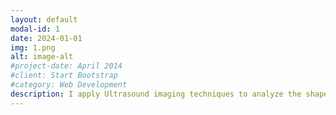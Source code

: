 ```yaml
---
layout: default
modal-id: 1
date: 2024-01-01
img: 1.png
alt: image-alt
#project-date: April 2014
#client: Start Bootstrap
#category: Web Development
description: I apply Ultrasound imaging techniques to analyze the shape of the tongue during speech production. This provides bio-visual feedback for speech therapy. Additionally, I utilize Electromagnetic Articulography (EMA) to study the articulatory movements of the tongue, lips, and jaw. <br/><br/> The results of these studies shed light on the mechanisms of speech production.
---
```


